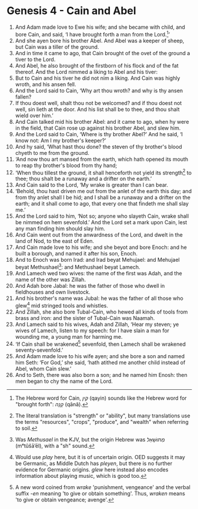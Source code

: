 # Genesis 4 - Cain and Abel

1. And Adam made love to Ewe his wife; and she became with child, and bore
   Cain, and said, ‘I have brought forth a man from the Lord.[^Cain]’
2. And she ayen bore his brother Abel. And Abel was a keeper of sheep, but Cain
   was a tiller of the ground.
3. And in time it came to ago, that Cain brought of the ovet of the ground a
   tiver to the Lord.
4. And Abel, he also brought of the firstborn of his flock and of the fat
   thereof. And the Lord nimmed a liking to Abel and his tiver:
5. But to Cain and his tiver he did not nim a liking. And Cain was highly
   wroth, and his ansen fell.
6. And the Lord said to Cain, ‘Why art thou wroth? and why is thy ansen fallen?
7. If thou doest well, shalt thou not be welcomed? and if thou doest not well,
   sin lieth at the door. And his list shall be to thee, and thou shalt wield
   over him.’
8. And Cain talked mid his brother Abel: and it came to ago, when hy were in
   the field, that Cain rose up against his brother Abel, and slew him.
9. And the Lord said to Cain, ‘Where is thy brother Abel?’ And he said, ‘I know
   not: Am I my brother's keeper?’
10. And hy said, ‘What hast thou done? the steven of thy brother's blood chyeth
    to me from the ground.
11. ‘And now thou art mansed from the earth, which hath opened its mouth to
    reap thy brother's blood from thy hand;
12. ‘When thou tillest the ground, it shall henceforth not yield its
    strength[^strength] to thee; thou shalt be a runaway and a drifter on the
    earth.’
13. And Cain said to the Lord, ‘My wrake is greater than I can bear.
14. ‘Behold, thou hast driven me out from the anlet of the earth this day; and
    from thy anlet shall I be hid; and I shall be a runaway and a drifter on
    the earth; and it shall come to ago, that every one that findeth me shall
    slay me.’
15. And the Lord said to him, ‘Not so; anyone who slayeth Cain, wrake shall be
    nimmed on hem sevenfold.’ And the Lord set a mark upon Cain, lest any man
    finding him should slay him.
16. And Cain went out from the anwardness of the Lord, and dwelt in the land of
    Nod, to the east of Eden.
17. And Cain made love to his wife; and she beyot and bore Enoch: and he built
    a borough, and named it after his son, Enoch.
18. And to Enoch was born Irad: and Irad beyat Mehujael: and Mehujael beyat
    Methushael[^Methushael]: and Methushael beyat Lamech.
19. And Lamech wed two wives: the name of the first was Adah, and the name of
    the other was Zillah.
20. And Adah bore Jabal: he was the father of those who dwell in fieldhouses
    and own livestock.
21. And his brother's name was Jubal: he was the father of all those who
    glew[^glew] mid stringed tools and whistles.
22. And Zillah, she also bore Tubal-Cain, who hewed all kinds of tools from
    brass and iron: and the sister of Tubal-Cain was Naamah.
23. And Lamech said to his wives, Adah and Zillah, ‘Hear my steven; ye wives of
    Lamech, listen to my speech: for I have slain a man for wounding me, a
    young man for harming me.
24. ‘If Cain shall be wrakened[^wrakened] sevenfold, then Lamech shall be
    wrakened seventy-sevenfold.’
25. And Adam made love to his wife ayen; and she bore a son and named him Seth:
    ‘For God,’ she said, ‘hath atithed me another child instead of Abel, whom
    Cain slew.’
26. And to Seth, there was also born a son; and he named him Enosh: then men
    began to chy the name of the Lord.

<!-- Abbreviations -->


<!-- Footnotes -->
[^Cain]: The Hebrew word for Cain, *קַיִן* (qayin) sounds like the Hebrew word
    for "brought forth": *קָנָה* (qānâ).
[^strength]: The literal translation is "strength" or "ability", but many
    translations use the terms "resources", "crops", "produce", and "wealth"
    when referring to soil.
[^Methushael]: Was *Methusael* in the KJV, but the origin Hebrew was *מְתוּשָׁאֵל*
    (mᵉtûšā’ēl), with a "sh" sound.
[^glew]: Would use *play* here, but it is of uncertain origin. OED suggests it
    may be Germanic, as Middle Dutch has *pleyen*, but there is no further
    evidence for Germanic origins. *glew* here instead also encodes information
    about playing music, which is good too.
[^wrakened]: A new word coined from *wrake* 'punishment, vengeance' and the
    verbal suffix *-en* meaning 'to give or obtain something'. Thus, *wraken*
    means 'to give or obtain vengeance; avenge'.

<!-- BUFFER -->
